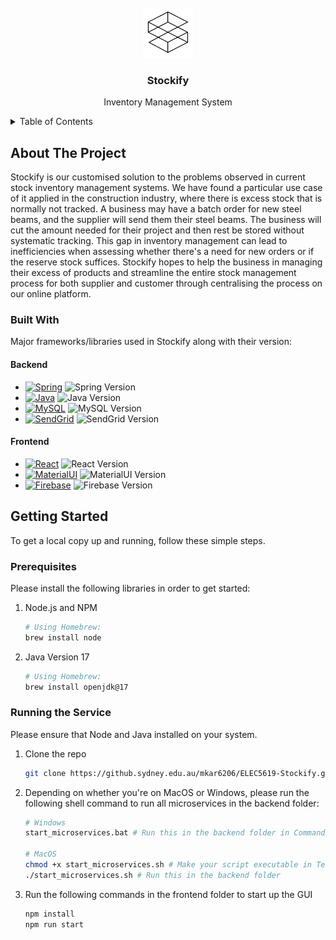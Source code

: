 <!-- HEADER -->
<br/>
<div align="center">
  <img src="StockifyLogo.png" alt="Logo" width="80" height="80">

  <h3 align="center">Stockify</h3>

  <p align="center">Inventory Management System</p>
</div>

<!-- TABLE OF CONTENTS -->
<details>
  <summary>Table of Contents</summary>
  <ol>
    <li>
      <a href="#about-the-project">About The Project</a>
      <ul>
        <li><a href="#built-with">Built With</a></li>
      </ul>
    </li>
    <li>
      <a href="#getting-started">Getting Started</a>
      <ul>
        <li><a href="#prerequisites">Prerequisites</a></li>
        <li><a href="#running-the-service">Running the Service</a></li>
      </ul>
    </li>
  </ol>
</details>

<!-- ABOUT THE PROJECT -->
## About The Project

Stockify is our customised solution to the problems observed in current stock inventory management systems. We have found a particular use case of it applied in the construction industry, where there is excess stock that is normally not tracked. A business may have a batch order for new steel beams, and the supplier will send them their steel beams. The business will cut the amount needed for their project and then rest be stored without systematic tracking. This gap in inventory management can lead to inefficiencies when assessing whether there's a need for new orders or if the reserve stock suffices. Stockify hopes to help the business in managing their excess of products and streamline the entire stock management process for both supplier and customer through centralising the process on our online platform.


### Built With

Major frameworks/libraries used in Stockify along with their version:

#### Backend
* [![Spring][Spring.js]][Spring-url] ![Spring Version][Spring-Version]
* [![Java][Java.js]][Java-url] ![Java Version][Java-Version]
* [![MySQL][MySQL.js]][MySQL-url] ![MySQL Version][MySQL-Version]
* [![SendGrid][SendGrid.js]][SendGrid-url] ![SendGrid Version][SendGrid-Version]

#### Frontend
* [![React][React.js]][React-url] ![React Version][React-Version]
* [![MaterialUI][MaterialUI.js]][MaterialUI-url] ![MaterialUI Version][MaterialUI-Version]
* [![Firebase][Firebase.js]][Firebase-url] ![Firebase Version][Firebase-Version]


<!-- GETTING STARTED -->
## Getting Started

To get a local copy up and running, follow these simple steps.

### Prerequisites

Please install the following libraries in order to get started:

1. Node.js and NPM
   ```sh
   # Using Homebrew:
   brew install node
   ```
2. Java Version 17
   ```sh
   # Using Homebrew:
   brew install openjdk@17 
   ```
   
### Running the Service

Please ensure that Node and Java installed on your system.

1. Clone the repo
   ```sh
   git clone https://github.sydney.edu.au/mkar6206/ELEC5619-Stockify.git
   ```
2. Depending on whether you're on MacOS or Windows, please run the following shell command to run all microservices in the backend folder:
   ```sh
   # Windows
   start_microservices.bat # Run this in the backend folder in Command Prompt
   
   # MacOS
   chmod +x start_microservices.sh # Make your script executable in Terminal
   ./start_microservices.sh # Run this in the backend folder
   ```
3. Run the following commands in the frontend folder to start up the GUI
   ```sh
   npm install
   npm run start
   ```

<!-- MARKDOWN LINKS & IMAGES -->
[Spring.js]: https://img.shields.io/badge/Spring-6DB33F?style=for-the-badge&logo=spring&logoColor=white
[Spring-url]: https://docs.spring.io/spring-boot/docs/current/reference/htmlsingle/
[Spring-Version]: https://img.shields.io/badge/-v3.1.3-6DB33F?style=for-the-badge

[Java.js]: https://img.shields.io/badge/Java-ED8B00?style=for-the-badge&logo=openjdk&logoColor=white
[Java-url]: https://docs.oracle.com/en/java/
[Java-Version]: https://img.shields.io/badge/-v17-ED8B00?style=for-the-badge

[MySQL.js]: https://img.shields.io/badge/MySQL-00000F?style=for-the-badge&logo=mysql&logoColor=white
[MySQL-url]: https://dev.mysql.com/doc/
[MySQL-Version]: https://img.shields.io/badge/-v8.1.0-00000F?style=for-the-badge

[SendGrid.js]: https://img.shields.io/badge/SendGrid-294661?style=for-the-badge&logo=sendgrid&logoColor=white
[SendGrid-url]: https://docs.sendgrid.com/v2-api
[SendGrid-Version]: https://img.shields.io/badge/-v2-294661?style=for-the-badge

[React.js]: https://img.shields.io/badge/React-20232A?style=for-the-badge&logo=react&logoColor=61DAFB
[React-url]: https://reactjs.org/
[React-Version]: https://img.shields.io/badge/-v18.2.0-20232A?style=for-the-badge

[MaterialUI.js]: https://img.shields.io/badge/Material--UI-0081CB?style=for-the-badge&logo=material-ui&logoColor=white
[MaterialUI-url]: https://mui.com/
[MaterialUI-Version]: https://img.shields.io/badge/-v5.14.8-0081CB?style=for-the-badge

[Firebase.js]: https://img.shields.io/badge/Firebase-FFCA28?style=for-the-badge&logo=firebase&logoColor=black
[Firebase-url]: https://firebase.google.com/docs
[Firebase-Version]: https://img.shields.io/badge/-v10.5.0-FFCA28?style=for-the-badge
